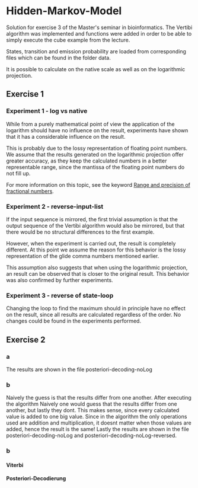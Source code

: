 #  Hidden-Markov-Model

Solution for exercise 3 of the Master's seminar in bioinformatics. The Vertibi algorithm was implemented and functions were added in order to be able to simply execute the cube example from the lecture.

States, transition and emission probability are loaded from corresponding files which can be found in the folder data.

It is possible to calculate on the native scale as well as on the logarithmic projection.

## Exercise 1

### Experiment 1 - log vs native

While from a purely mathematical point of view the application of the logarithm should have no influence on the result, experiments have shown that it has a considerable influence on the result.

This is probably due to the lossy representation of floating point numbers. We assume that the results generated on the logarithmic projection offer greater accuracy, as they keep the calculated numbers in a better representable range, since the mantissa of the floating point numbers do not fill up.

For more information on this topic, see the keyword [Range and precision of fractional numbers](https://isaaccomputerscience.org/concepts/data_numbases_range_precision).

### Experiment 2 - reverse-input-list

If the input sequence is mirrored, the first trivial assumption is that the output sequence of the Vertibi algorithm would also be mirrored, but that there would be no structural differences to the first example.

However, when the experiment is carried out, the result is completely different. At this point we assume the reason for this behavior is the lossy representation of the glide comma numbers mentioned earlier.

This assumption also suggests that when using the logarithmic projection, an result can be observed that is closer to the original result. This behavior was also confirmed by further experiments.

### Experiment 3 - reverse of state-loop

Changing the loop to find the maximum should in principle have no effect on the result, since all results are calculated regardless of the order. No changes could be found in the experiments performed.



## Exercise 2

### a 
The results are shown in the file posteriori-decoding-noLog

### b
Naively the guess is that the results differ from one another. After executing the algorithm 
Naively one would guess that the results differ from one another, but lastly they dont. This makes sense, since every calculated value is added to one big value. Since in the algorithm the only operations used are addition and multiplication, it doesnt matter when those values are added, hence the result is the same!
Lastly the results are shown in the file posteriori-decoding-noLog and posteriori-decoding-noLog-reversed.

### b
#### Viterbi
#### Posteriori-Decodierung
